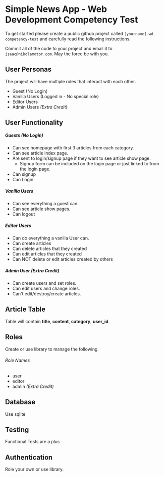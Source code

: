 # Simple News App - Web Development Competency Test
To get started please create a public github project called `[yourname]-wd-competency-test` and carefully read the following instructions.

Commit all of the code to your project and email it to `isaac@nikolamotor.com`. May the force be with you.

## User Personas
The project will have multiple roles that interact with each other.
* Guest (No Login)
* Vanilla Users (Logged in - No special role)
* Editor Users
* Admin Users *(Extra Credit)*

## User Functionality
##### Guests (No Login)
* Can see homepage with first 3 articles from each category.
* Can see article index page.
* Are sent to login/signup page if they want to see article show page.
  * Signup form can be included on the login page or just linked to from the login page.
* Can signup
* Can Login

##### Vanilla Users
* Can see everything a guest can
* Can see article show pages. 
* Can logout

##### Editor Users
* Can do everything a vanilla User can.
* Can create articles
* Can delete articles that they created
* Can edit articles that they created
* Can NOT delete or edit articles created by others

##### Admin User *(Extra Credit)*
* Can create users and set roles.
* Can edit users and change roles.
* Can't edit/destroy/create articles.

## Article Table
Table will contain **title**, **content**, **category**, **user_id**.

## Roles
Create or use library to manage the following.
###### Role Names
* user
* editor
* admin *(Extra Credit)*

## Database
Use sqlite

## Testing
Functional Tests are a plus

## Authentication
Role your own or use library.